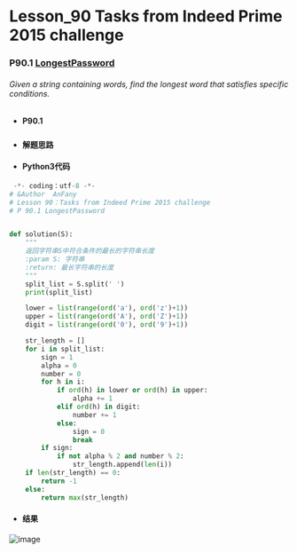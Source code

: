 # Lesson_90 Tasks from Indeed Prime 2015 challenge


### P90.1 [LongestPassword](https://app.codility.com/programmers/lessons/90-tasks_from_indeed_prime_2015_challenge/longest_password/) 


###### Given a string containing words, find the longest word that satisfies specific conditions.

* #### P90.1  


##### 

 

* #### 解题思路



* #### Python3代码


```python
 -*- coding：utf-8 -*-
# &Author  AnFany
# Lesson 90：Tasks from Indeed Prime 2015 challenge
# P 90.1 LongestPassword


def solution(S):
    """
    返回字符串S中符合条件的最长的字符串长度
    :param S: 字符串
    :return: 最长字符串的长度
    """
    split_list = S.split(' ')
    print(split_list)

    lower = list(range(ord('a'), ord('z')+1))
    upper = list(range(ord('A'), ord('Z')+1))
    digit = list(range(ord('0'), ord('9')+1))

    str_length = []
    for i in split_list:
        sign = 1
        alpha = 0
        number = 0
        for h in i:
            if ord(h) in lower or ord(h) in upper:
                alpha += 1
            elif ord(h) in digit:
                number += 1
            else:
                sign = 0
                break
        if sign:
            if not alpha % 2 and number % 2:
                str_length.append(len(i))
    if len(str_length) == 0:
        return -1
    else:
        return max(str_length)

```



* #### 结果



![image](https://github.com/Anfany/Codility-Lessons-By-Python3/blob/master/L8_Leader/90.1.png)
